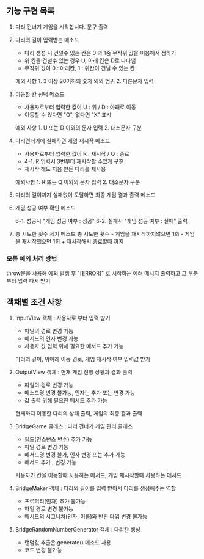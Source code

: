 ## 기능 구현 목록

1. 다리 건너기 게임을 시작합니다. 문구 출력

2. 다리의 길이 입력받는 메소드

    - 다리 생성 시 건널수 있는 칸은 0 과 1중 무작위 값을 이용해서 정하기
    - 위 칸을 건널수 있는 경우 U, 아래 칸은 D로 나타냄
    - 무작위 값이 0 : 아래칸, 1 : 위칸이 건널 수 있는 칸
    
    예외 사항
        1. 3 이상 20이하의 숫자 외의 범위
        2. 다른문자 입력

3. 이동할 칸 선택 메소드

    - 사용자로부터 입력한 값이 U : 위 / D : 아래로 이동
    - 이동할 수 있다면 "O", 없다면 "X" 표시

    예외 사항
        1. U 또는 D 이외의 문자 입력
        2. 대소문자 구분

4. 다리건너기에 실패하면 게임 재시작 메소드

    - 사용자로부터 입력한 값이 R : 재시작 / Q : 종료
    - 4-1. R 입력시 3번부터 재시작할 수있게 구현
    - 재시작 해도 처음 만든 다리를 재사용

    예외사항
        1. R 또는 Q 이외의 문자 입력
        2. 대소문자 구분

5. 다리의 길이까지 실패없이 도달하면 최종 게임 결과 출력 메소드

6. 게임 성공 여부 확인 메소드
    
    6-1. 성공시 "게임 성공 여부 : 성공"
    6-2. 실패시 "게임 성공 여부 : 실패" 
    출력

7. 총 시도한 횟수 세기 메소드
    총 시도한 횟수 
        - 게임을 재시작하지않으면 1회
        - 게임을 재시작했으면 1회 + 재시작해서 종료할때 까지

### 모든 예외 처리 방법
throw문을 사용해 예외 발생 후 "[ERROR]" 로 시작하는 에러 메시지 출력하고 그 부분부터 입력 다시 받기

## 객채별 조건 사항
1. InputView 객체 : 사용자로 부터 입력 받기
    
    - 파일의 경로 변경 가능
    - 메서드의 인자 변경 가능
    - 사용자 값 입력 위해 필요한 메서드 추가 가능


    다리의 길이, 위아래 이동 경로, 게임 재시작 여부 입력값 받기

2. OutputView 객체 : 현재 게임 진행 상황과 결과 출력

    - 파일의 경로 변경 가능
    - 메소드명 변경 불가능, 인자는 추가 또는 변경 가능
    - 값 출력 위해 필요한 메서드 추가 가능

    현재까지 이동한 다리의 상태 출력, 게임의 최종 결과 출력

3. BridgeGame 클래스 : 다리 건너기 게임 관리 클래스
    
    - 필드(인스턴스 변수) 추가 가능
    - 파일 경로 변경 가능
    - 메서드명 변경 불가, 인자 변경 또는 추가 가능
    - 메서드 추가 , 변경 가능
    
    사용자가 칸을 이동할때 사용하는 메서드, 게임 재시작할때 사용하는 메서드

4. BridgeMaker 객체 : 다리의 길이를 입력 받아서 다리를 생성해주는 역할

    - 프로퍼티(인자) 추가 불가능
    - 파일 경로 변경 불가능
    - 메서드의 시그니처(인자, 이름)와 반환 타입 변경 불가능

5. BridgeRandomNumberGenerator 객체 : 다리칸 생성

    - 랜덤값 추출은 generate() 메소드 사용
    - 코드 변경 불가능
